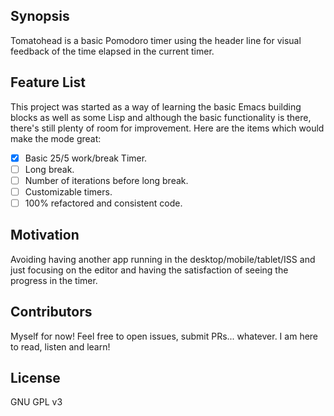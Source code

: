 ## Synopsis

Tomatohead is a basic Pomodoro timer using the header line for visual feedback of the time elapsed in the current timer.

## Feature List

This project was started as a way of learning the basic Emacs building blocks as well as some Lisp and although the basic functionality is there, there's still plenty of room for improvement. Here are the items which would make the mode great:

- [x] Basic 25/5 work/break Timer.
- [ ] Long break.
- [ ] Number of iterations before long break.
- [ ] Customizable timers.
- [ ] 100% refactored and consistent code.

## Motivation

Avoiding having another app running in the desktop/mobile/tablet/ISS and just focusing on the editor and having the satisfaction of seeing the progress in the timer.

## Contributors

Myself for now! Feel free to open issues, submit PRs... whatever. I am here to read, listen and learn!

## License

GNU GPL v3
